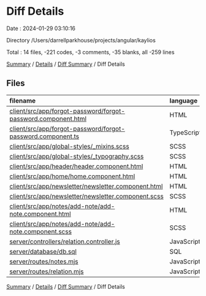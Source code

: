 # Diff Details

Date : 2024-01-29 03:10:16

Directory /Users/darrellparkhouse/projects/angular/kaylios

Total : 14 files,  -221 codes, -3 comments, -35 blanks, all -259 lines

[Summary](results.md) / [Details](details.md) / [Diff Summary](diff.md) / Diff Details

## Files
| filename | language | code | comment | blank | total |
| :--- | :--- | ---: | ---: | ---: | ---: |
| [client/src/app/forgot-password/forgot-password.component.html](/client/src/app/forgot-password/forgot-password.component.html) | HTML | -10 | 0 | -2 | -12 |
| [client/src/app/forgot-password/forgot-password.component.ts](/client/src/app/forgot-password/forgot-password.component.ts) | TypeScript | -7 | 0 | -1 | -8 |
| [client/src/app/global-styles/_mixins.scss](/client/src/app/global-styles/_mixins.scss) | SCSS | 3 | 0 | -1 | 2 |
| [client/src/app/global-styles/_typography.scss](/client/src/app/global-styles/_typography.scss) | SCSS | 5 | 0 | 2 | 7 |
| [client/src/app/header/header.component.html](/client/src/app/header/header.component.html) | HTML | 2 | 0 | 0 | 2 |
| [client/src/app/home/home.component.html](/client/src/app/home/home.component.html) | HTML | -6 | 0 | -2 | -8 |
| [client/src/app/newsletter/newsletter.component.html](/client/src/app/newsletter/newsletter.component.html) | HTML | 4 | 0 | 0 | 4 |
| [client/src/app/newsletter/newsletter.component.scss](/client/src/app/newsletter/newsletter.component.scss) | SCSS | 32 | 0 | 8 | 40 |
| [client/src/app/notes/add-note/add-note.component.html](/client/src/app/notes/add-note/add-note.component.html) | HTML | 6 | 0 | 0 | 6 |
| [client/src/app/notes/add-note/add-note.component.scss](/client/src/app/notes/add-note/add-note.component.scss) | SCSS | 3 | 0 | 0 | 3 |
| [server/controllers/relation.controller.js](/server/controllers/relation.controller.js) | JavaScript | -66 | -2 | -7 | -75 |
| [server/database/db.sql](/server/database/db.sql) | SQL | 5 | 0 | 0 | 5 |
| [server/routes/notes.mjs](/server/routes/notes.mjs) | JavaScript | -141 | -1 | -25 | -167 |
| [server/routes/relation.mjs](/server/routes/relation.mjs) | JavaScript | -51 | 0 | -7 | -58 |

[Summary](results.md) / [Details](details.md) / [Diff Summary](diff.md) / Diff Details